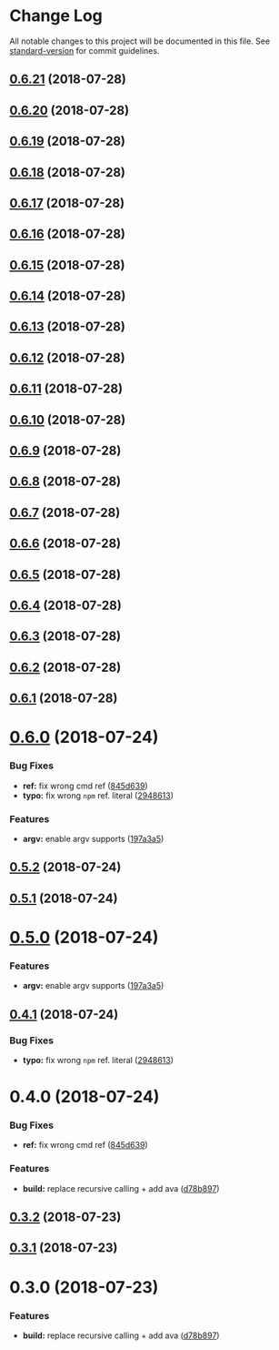 # Change Log

All notable changes to this project will be documented in this file. See [standard-version](https://github.com/conventional-changelog/standard-version) for commit guidelines.

<a name="0.6.21"></a>
## [0.6.21](https://github.com/jimzhan/sys-env/compare/v0.6.2...v0.6.21) (2018-07-28)



<a name="0.6.20"></a>
## [0.6.20](https://github.com/jimzhan/sys-env/compare/v0.6.2...v0.6.20) (2018-07-28)



<a name="0.6.19"></a>
## [0.6.19](https://github.com/jimzhan/sys-env/compare/v0.6.2...v0.6.19) (2018-07-28)



<a name="0.6.18"></a>
## [0.6.18](https://github.com/jimzhan/sys-env/compare/v0.6.2...v0.6.18) (2018-07-28)



<a name="0.6.17"></a>
## [0.6.17](https://github.com/jimzhan/sys-env/compare/v0.6.2...v0.6.17) (2018-07-28)



<a name="0.6.16"></a>
## [0.6.16](https://github.com/jimzhan/sys-env/compare/v0.6.2...v0.6.16) (2018-07-28)



<a name="0.6.15"></a>
## [0.6.15](https://github.com/jimzhan/sys-env/compare/v0.6.2...v0.6.15) (2018-07-28)



<a name="0.6.14"></a>
## [0.6.14](https://github.com/jimzhan/sys-env/compare/v0.6.2...v0.6.14) (2018-07-28)



<a name="0.6.13"></a>
## [0.6.13](https://github.com/jimzhan/sys-env/compare/v0.6.2...v0.6.13) (2018-07-28)



<a name="0.6.12"></a>
## [0.6.12](https://github.com/jimzhan/sys-env/compare/v0.6.2...v0.6.12) (2018-07-28)



<a name="0.6.11"></a>
## [0.6.11](https://github.com/jimzhan/sys-env/compare/v0.6.2...v0.6.11) (2018-07-28)



<a name="0.6.10"></a>
## [0.6.10](https://github.com/jimzhan/sys-env/compare/v0.6.2...v0.6.10) (2018-07-28)



<a name="0.6.9"></a>
## [0.6.9](https://github.com/jimzhan/sys-env/compare/v0.6.2...v0.6.9) (2018-07-28)



<a name="0.6.8"></a>
## [0.6.8](https://github.com/jimzhan/sys-env/compare/v0.6.2...v0.6.8) (2018-07-28)



<a name="0.6.7"></a>
## [0.6.7](https://github.com/jimzhan/sys-env/compare/v0.6.2...v0.6.7) (2018-07-28)



<a name="0.6.6"></a>
## [0.6.6](https://github.com/jimzhan/sys-env/compare/v0.6.2...v0.6.6) (2018-07-28)



<a name="0.6.5"></a>
## [0.6.5](https://github.com/jimzhan/sys-env/compare/v0.6.2...v0.6.5) (2018-07-28)



<a name="0.6.4"></a>
## [0.6.4](https://github.com/jimzhan/sys-env/compare/v0.6.2...v0.6.4) (2018-07-28)



<a name="0.6.3"></a>
## [0.6.3](https://github.com/jimzhan/sys-env/compare/v0.6.2...v0.6.3) (2018-07-28)



<a name="0.6.2"></a>
## [0.6.2](https://github.com/jimzhan/sys-env/compare/v0.6.1...v0.6.2) (2018-07-28)



<a name="0.6.1"></a>
## [0.6.1](https://github.com/jimzhan/sys-env/compare/v0.6.0...v0.6.1) (2018-07-28)



<a name="0.6.0"></a>
# [0.6.0](https://github.com/jimzhan/sys-env/compare/v0.3.2...v0.6.0) (2018-07-24)


### Bug Fixes

* **ref:** fix wrong cmd ref ([845d639](https://github.com/jimzhan/sys-env/commit/845d639))
* **typo:** fix wrong `npm` ref. literal ([2948613](https://github.com/jimzhan/sys-env/commit/2948613))


### Features

* **argv:** enable argv supports ([197a3a5](https://github.com/jimzhan/sys-env/commit/197a3a5))



<a name="0.5.2"></a>
## [0.5.2](https://github.com/jimzhan/sys-env/compare/v0.5.1...v0.5.2) (2018-07-24)



<a name="0.5.1"></a>
## [0.5.1](https://github.com/jimzhan/sys-env/compare/v0.5.0...v0.5.1) (2018-07-24)



<a name="0.5.0"></a>
# [0.5.0](https://github.com/jimzhan/sys-env/compare/v0.4.1...v0.5.0) (2018-07-24)


### Features

* **argv:** enable argv supports ([197a3a5](https://github.com/jimzhan/sys-env/commit/197a3a5))



<a name="0.4.1"></a>
## [0.4.1](https://github.com/jimzhan/sys-env/compare/v0.4.0...v0.4.1) (2018-07-24)


### Bug Fixes

* **typo:** fix wrong `npm` ref. literal ([2948613](https://github.com/jimzhan/sys-env/commit/2948613))



<a name="0.4.0"></a>
# 0.4.0 (2018-07-24)


### Bug Fixes

* **ref:** fix wrong cmd ref ([845d639](https://github.com/jimzhan/sys-env/commit/845d639))


### Features

* **build:** replace recursive calling + add ava ([d78b897](https://github.com/jimzhan/sys-env/commit/d78b897))



<a name="0.3.2"></a>
## [0.3.2](https://github.com/jimzhan/sys-env/compare/v0.3.1...v0.3.2) (2018-07-23)



<a name="0.3.1"></a>
## [0.3.1](https://github.com/jimzhan/sys-env/compare/v0.3.0...v0.3.1) (2018-07-23)



<a name="0.3.0"></a>
# 0.3.0 (2018-07-23)


### Features

* **build:** replace recursive calling + add ava ([d78b897](https://github.com/jimzhan/sys-env/commit/d78b897))
